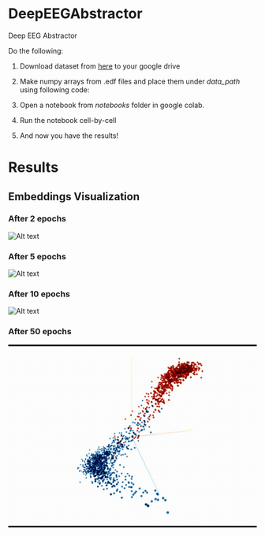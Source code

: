 # DeepEEGAbstractor
Deep EEG Abstractor


Do the following:
1. Download dataset from [here](https://figshare.com/articles/EEG_Data_New/4244171) to your google drive
2. Make numpy arrays from .edf files and place them under _data_path_ using following code:

3. Open a notebook from _notebooks_ folder in google colab.
4. Run the notebook cell-by-cell
5. And now you have the results!


# Results
## Embeddings Visualization
### After 2 epochs
![Alt text](https://github.com/iamsoroush/DeepEEGAbstractor/blob/master/results/rnr-2epochs-balanced-fixed4s.gif)

### After 5 epochs
![Alt text](https://github.com/iamsoroush/DeepEEGAbstractor/blob/master/results/rnr-5epochs-balanced-fixed4s.gif)

### After 10 epochs
![Alt text](https://github.com/iamsoroush/DeepEEGAbstractor/blob/master/results/rnr-10epochs-balanced-fixed4s.gif)

### After 50 epochs
![Alt text](https://github.com/iamsoroush/DeepEEGAbstractor/blob/master/results/rnr-50epochs-balanced-fixed4s.gif)
